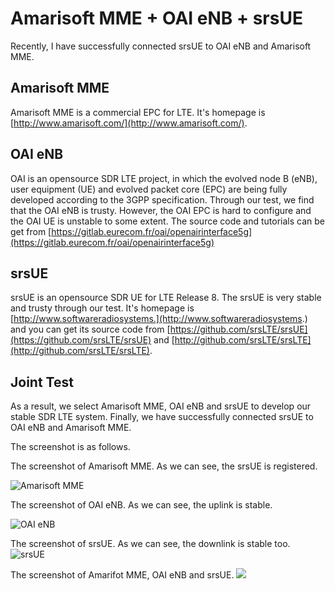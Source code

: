 # **Amarisoft MME + OAI eNB + srsUE**

Recently, I have successfully connected srsUE to OAI eNB and Amarisoft MME.

## Amarisoft MME
Amarisoft MME is a commercial EPC for LTE. It's homepage is [http://www.amarisoft.com/](http://www.amarisoft.com/).

## OAI eNB
OAI is an opensource SDR LTE project, in which the evolved node B (eNB), user equipment (UE) and evolved packet core (EPC) are being fully developed according to the 3GPP specification. Through our test, we find that the OAI eNB is trusty. However, the OAI EPC is hard to configure and the OAI UE is unstable to some extent. The source code and tutorials can be get from [https://gitlab.eurecom.fr/oai/openairinterface5g](https://gitlab.eurecom.fr/oai/openairinterface5g)

## srsUE
srsUE is an opensource SDR UE for LTE Release 8. The srsUE is very stable and trusty through our test. It's homepage is [http://www.softwareradiosystems.](http://www.softwareradiosystems.)  and you can get its source code from [https://github.com/srsLTE/srsUE](https://github.com/srsLTE/srsUE) and [http://github.com/srsLTE/srsLTE](http://github.com/srsLTE/srsLTE).

## Joint Test
As a result, we select Amarisoft MME, OAI eNB and srsUE to develop our stable SDR LTE system. Finally, we have successfully connected srsUE to OAI eNB and Amarisoft MME.

The screenshot is as follows.

The screenshot of Amarisoft MME. As we can see, the srsUE is registered.

![Amarisoft MME](https://github.com/weixingguang/blogpicture/blob/master/MME.png)

The screenshot of OAI eNB. As we can see, the uplink is stable.

![OAI eNB](https://github.com/weixingguang/blogpicture/blob/master/eNB.png)

The screenshot of srsUE. As we can see, the downlink is stable too.
![srsUE](https://github.com/weixingguang/blogpicture/blob/master/srsUE.png)

The screenshot of Amarifot MME, OAI eNB and srsUE.
![](https://github.com/weixingguang/blogpicture/blob/master/All.png)

